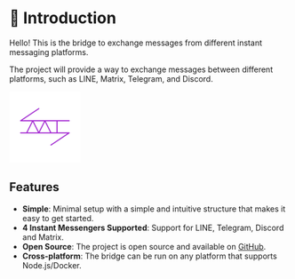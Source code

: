 # 🌟 Introduction

Hello! This is the bridge to exchange messages from different instant messaging platforms.

The project will provide a way to exchange messages between different platforms, such as LINE, Matrix, Telegram, and Discord.

![logo](statics/icon.min.png)

## Features

- **Simple**: Minimal setup with a simple and intuitive structure that makes it easy to get started.
- **4 Instant Messengers Supported**: Support for LINE, Telegram, Discord and Matrix.
- **Open Source**: The project is open source and available on [GitHub](https://github.com/web-tech-tw/arona).
- **Cross-platform**: The bridge can be run on any platform that supports Node.js/Docker.

